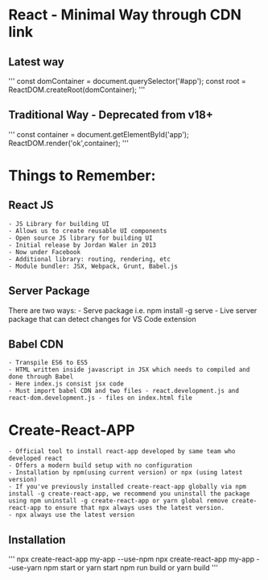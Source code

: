 # React - Minimal Way through CDN link
## Latest way
'''
const domContainer = document.querySelector('#app');
const root = ReactDOM.createRoot(domContainer);
'''
## Traditional Way - Deprecated from v18+
'''
const container = document.getElementById('app');
ReactDOM.render('ok',container);
'''

# Things to Remember:
## React JS
    - JS Library for building UI
    - Allows us to create reusable UI components
    - Open source JS library for building UI
    - Initial release by Jordan Waler in 2013
    - Now under Facebook
    - Additional library: routing, rendering, etc
    - Module bundler: JSX, Webpack, Grunt, Babel.js
## Server Package
There are two ways:
    - Serve package i.e. npm install -g serve
    - Live server package that can detect changes for VS Code extension
## Babel CDN
    - Transpile ES6 to ES5
    - HTML written inside javascript in JSX which needs to compiled and done through Babel
    - Here index.js consist jsx code
    - Must import babel CDN and two files - react.development.js and react-dom.development.js - files on index.html file
# Create-React-APP
    - Official tool to install react-app developed by same team who developed react
    - Offers a modern build setup with no configuration
    - Installation by npm(using current version) or npx (using latest version)
    - If you've previously installed create-react-app globally via npm install -g create-react-app, we recommend you uninstall the package using npm uninstall -g create-react-app or yarn global remove create-react-app to ensure that npx always uses the latest version.
    - npx always use the latest version
## Installation
'''
npx create-react-app my-app --use-npm
npx create-react-app my-app --use-yarn
npm start or yarn start
npm run build or yarn build
''' 